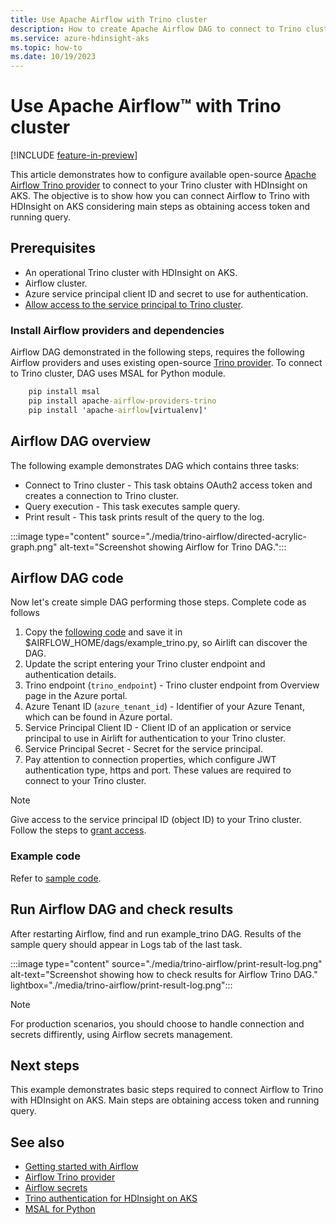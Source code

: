 ```yaml
---
title: Use Apache Airflow with Trino cluster
description: How to create Apache Airflow DAG to connect to Trino cluster with HDInsight on AKS
ms.service: azure-hdinsight-aks
ms.topic: how-to
ms.date: 10/19/2023
---
```


# Use Apache Airflow™ with Trino cluster

[!INCLUDE [feature-in-preview](../includes/feature-in-preview.md)]

This article demonstrates how to configure available open-source [Apache Airflow Trino provider](https://airflow.apache.org/docs/apache-airflow-providers-trino/stable/index.html) to connect to your Trino cluster with HDInsight on AKS.
The objective is to show how you can connect Airflow to Trino with HDInsight on AKS considering main steps as obtaining access token and running query.

## Prerequisites

* An operational Trino cluster with HDInsight on AKS.
* Airflow cluster.
* Azure service principal client ID and secret to use for authentication.
* [Allow access to the service principal to Trino cluster](../hdinsight-on-aks-manage-authorization-profile.md).

### Install Airflow providers and dependencies
Airflow DAG demonstrated in the following steps, requires the following Airflow providers and uses existing open-source [Trino provider](https://airflow.apache.org/docs/apache-airflow-providers-trino/stable/index.html). To connect to Trino cluster, DAG uses MSAL for Python module.
```cmd
    pip install msal
    pip install apache-airflow-providers-trino
    pip install 'apache-airflow[virtualenv]'
```

## Airflow DAG overview

The following example demonstrates DAG which contains three tasks:

* Connect to Trino cluster - This task obtains OAuth2 access token and creates a connection to Trino cluster.
* Query execution - This task executes sample query.
* Print result - This task prints result of the query to the log.

:::image type="content" source="./media/trino-airflow/directed-acrylic-graph.png" alt-text="Screenshot showing Airflow for Trino DAG.":::


## Airflow DAG code
Now let's create simple DAG performing those steps. Complete code as follows

1. Copy the [following code](#example-code) and save it in $AIRFLOW_HOME/dags/example_trino.py, so Airlift can discover the DAG.
1. Update the script entering your Trino cluster endpoint and authentication details.
1. Trino endpoint (`trino_endpoint`) - Trino cluster endpoint from Overview page in the Azure portal.
1. Azure Tenant ID (`azure_tenant_id`) - Identifier of your Azure Tenant, which can be found in Azure portal.
1. Service Principal Client ID - Client ID of an application or service principal to use in Airlift for authentication to your Trino cluster.
1. Service Principal Secret - Secret for the service principal.
1. Pay attention to connection properties, which configure JWT authentication type, https and port. These values are required to connect to your Trino cluster.

> [!NOTE]
> Give access to the service principal ID (object ID) to your Trino cluster. Follow the steps to [grant access](../hdinsight-on-aks-manage-authorization-profile.md).

### Example code

Refer to [sample code](https://github.com/Azure-Samples/hdinsight-aks/blob/main/src/trino/trino-airflow-cluster.py).

## Run Airflow DAG and check results
After restarting Airflow, find and run example_trino DAG. Results of the sample query should appear in Logs tab of the last task.

:::image type="content" source="./media/trino-airflow/print-result-log.png" alt-text="Screenshot showing how to check results for Airflow Trino DAG." lightbox="./media/trino-airflow/print-result-log.png":::

> [!NOTE]
> For production scenarios, you should choose to handle connection and secrets diffirently, using Airflow secrets management.

## Next steps
This example demonstrates basic steps required to connect Airflow to Trino with HDInsight on AKS. Main steps are obtaining access token and running query.

## See also
* [Getting started with Airflow](https://airflow.apache.org/docs/apache-airflow/stable/start.html)
* [Airflow Trino provider](https://airflow.apache.org/docs/apache-airflow-providers-trino/stable/index.html)
* [Airflow secrets](https://airflow.apache.org/docs/apache-airflow/stable/security/secrets/index.html)
* [Trino authentication for HDInsight on AKS](./trino-authentication.md)
* [MSAL for Python](/entra/msal/python)
